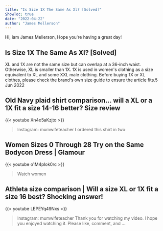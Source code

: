 ```yaml
---
title: "Is Size 1X The Same As Xl? [Solved]"
ShowToc: true 
date: "2022-04-22"
author: "James Mellerson" 
---
```


Hi, iam James Mellerson, Hope you're having a great day!
## Is Size 1X The Same As Xl? [Solved]
XL and 1X are not the same size but can overlap at a 36-inch waist. Otherwise, XL is smaller than 1X. 1X is used in women's clothing as a size equivalent to XL and some XXL male clothing. Before buying 1X or XL clothes, please check the brand's own size guide to ensure the article fits.5 Jun 2022

## Old Navy plaid shirt comparison... will a XL or a 1X fit a size 14-16 better? Size review
{{< youtube Xn4o5aKzjto >}}
>Instagram: mumwifeteacher I ordered this shirt in two 

## Women Sizes 0 Through 28 Try on the Same Bodycon Dress | Glamour
{{< youtube o1M4pIok0rc >}}
>Watch women 

## Athleta size comparison | Will a size XL or 1X fit a size 16 best? Shocking answer!
{{< youtube LEPEYq49Nxs >}}
>Instagram: mumwifeteacher Thank you for watching my video. I hope you enjoyed watching it. Please like, comment, and ...

